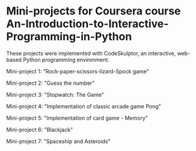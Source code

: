 # Mini-projects for Coursera course An-Introduction-to-Interactive-Programming-in-Python

These projects were implemented with CodeSkulptor, an interactive, web-based Python programming environment. 

Mini-project 1: "Rock-paper-scissors-lizard-Spock game"

Mini-project 2: "Guess the number"

Mini-project 3: "Stopwatch: The Game"

Mini-project 4: "Implementation of classic arcade game Pong"

Mini-project 5: "Implementation of card game - Memory"

Mini-project 6: "Blackjack"

Mini-project 7: "Spaceship and Asteroids"
